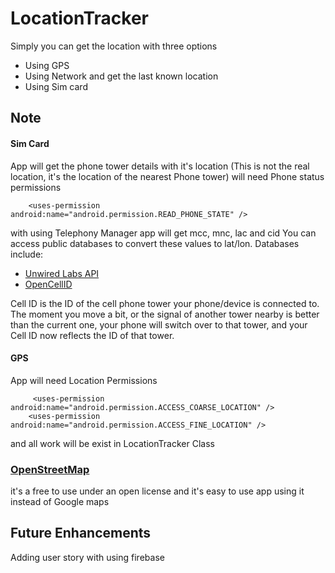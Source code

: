 # LocationTracker
Simply you can get the location with three options 
- Using GPS
- Using Network and get the last known location
- Using Sim card 

## Note 
#### Sim Card 
App will get the phone tower details with it's location (This is not the real location, it's the location of the nearest Phone tower)
will need Phone status permissions 
```` 
    <uses-permission android:name="android.permission.READ_PHONE_STATE" />
````
with using Telephony Manager app will get mcc, mnc, lac and cid 
You can access public databases to convert these values to lat/lon.
Databases include:
- [Unwired Labs API](https://unwiredlabs.com/)
- [OpenCellID](https://opencellid.org/)

Cell ID is the ID of the cell phone tower your phone/device is connected to. The moment you move a bit, or the signal of another tower nearby is better than the current one, your phone will switch over to that tower, and your Cell ID now reflects the ID of that tower.

#### GPS 
App will need Location Permissions 
````
     <uses-permission android:name="android.permission.ACCESS_COARSE_LOCATION" />
    <uses-permission android:name="android.permission.ACCESS_FINE_LOCATION" />
````
and all work will be exist in LocationTracker Class

### [OpenStreetMap](https://www.openstreetmap.org/) 
it's a free to use under an open license and it's easy to use 
app using it instead of Google maps 

## Future Enhancements
Adding user story with using firebase 
